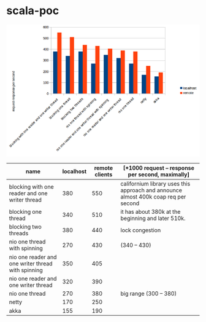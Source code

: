 # scala-poc

![alt tag](https://github.com/sikor/scala-poc/blob/master/doc/udpServersComparison_html_8f6433aa.png)

name|localhost |	remote clients	| [*1000 request – response per second, maximally]
----|---|----|----
blocking with one reader and one writer thread|	380|	550	|californium library uses this approach and announce almost 400k coap req per second
blocking one thread	|340	|510|	it has about 380k at the beginning and later 510k.
blocking two threads|	380|	440|	lock congestion
nio one thread with spinning|	270|	430|	(340 – 430)
nio one reader and one writer thread with spinning|	350|	405	
nio one reader and one writer thread|	320	|390	
nio one thread|	270|	380	| big range (300 – 380)
netty	|170	|250	
akka|	155|	190	
